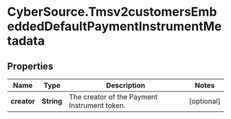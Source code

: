 # CyberSource.Tmsv2customersEmbeddedDefaultPaymentInstrumentMetadata

## Properties
Name | Type | Description | Notes
------------ | ------------- | ------------- | -------------
**creator** | **String** | The creator of the Payment Instrument token.  | [optional] 


